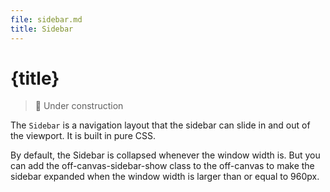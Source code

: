 ```yaml
---
file: sidebar.md
title: Sidebar
---
```


<script>
    import {Button} from '$lib'
</script>

# {title}

> 🚧 Under construction

The `Sidebar` is a navigation layout that the sidebar can slide in and out of
the viewport. It is built in pure CSS.

By default, the Sidebar is collapsed whenever the window width is. But you can
add the off-canvas-sidebar-show class to the off-canvas to make the sidebar
expanded when the window width is larger than or equal to 960px.
